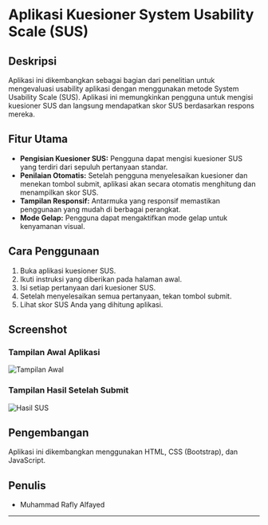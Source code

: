 # Aplikasi Kuesioner System Usability Scale (SUS)

## Deskripsi
Aplikasi ini dikembangkan sebagai bagian dari penelitian untuk mengevaluasi usability aplikasi dengan menggunakan metode System Usability Scale (SUS). Aplikasi ini memungkinkan pengguna untuk mengisi kuesioner SUS dan langsung mendapatkan skor SUS berdasarkan respons mereka.

## Fitur Utama
- **Pengisian Kuesioner SUS:** Pengguna dapat mengisi kuesioner SUS yang terdiri dari sepuluh pertanyaan standar.
- **Penilaian Otomatis:** Setelah pengguna menyelesaikan kuesioner dan menekan tombol submit, aplikasi akan secara otomatis menghitung dan menampilkan skor SUS.
- **Tampilan Responsif:** Antarmuka yang responsif memastikan penggunaan yang mudah di berbagai perangkat.
- **Mode Gelap:** Pengguna dapat mengaktifkan mode gelap untuk kenyamanan visual.

## Cara Penggunaan
1. Buka aplikasi kuesioner SUS.
2. Ikuti instruksi yang diberikan pada halaman awal.
3. Isi setiap pertanyaan dari kuesioner SUS.
4. Setelah menyelesaikan semua pertanyaan, tekan tombol submit.
5. Lihat skor SUS Anda yang dihitung aplikasi.

## Screenshot
### Tampilan Awal Aplikasi
![Tampilan Awal](https://drive.google.com/file/d/1E6kKKxV92ih8xm2zZ6ctWQ-KjP5O6k5X/view?usp=sharing)

### Tampilan Hasil Setelah Submit
![Hasil SUS](https://drive.google.com/file/d/1W1EOFFoOCkjochnxIx-4zN4vVmttVCjo/view?usp=drive_link)

## Pengembangan
Aplikasi ini dikembangkan menggunakan HTML, CSS (Bootstrap), dan JavaScript.

## Penulis
- Muhammad Rafly Alfayed

---